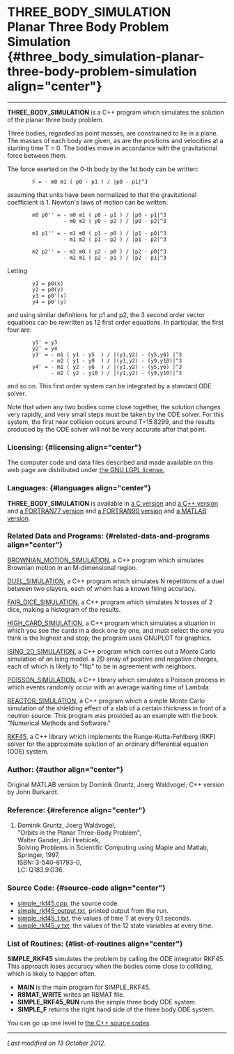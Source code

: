 THREE\_BODY\_SIMULATION\
Planar Three Body Problem Simulation {#three_body_simulation-planar-three-body-problem-simulation align="center"}
====================================

------------------------------------------------------------------------

**THREE\_BODY\_SIMULATION** is a C++ program which simulates the
solution of the planar three body problem.

Three bodies, regarded as point masses, are constrained to lie in a
plane. The masses of each body are given, as are the positions and
velocities at a starting time T = 0. The bodies move in accordance with
the gravitational force between them.

The force exerted on the 0-th body by the 1st body can be written:

            F = - m0 m1 ( p0 - p1 ) / |p0 - p1|^3
          

assuming that units have been normalized to that the gravitational
coefficient is 1. Newton's laws of motion can be written:

      
            m0 p0'' = - m0 m1 ( p0 - p1 ) / |p0 - p1|^3 
                      - m0 m2 ( p0 - p2 ) / |p0 - p2|^3
      
            m1 p1'' = - m1 m0 ( p1 - p0 ) / |p1 - p0|^3 
                      - m1 m2 ( p1 - p2 ) / |p1 - p2|^3
      
            m2 p2'' = - m2 m0 ( p2 - p0 ) / |p2 - p0|^3 
                      - m2 m1 ( p2 - p1 ) / |p2 - p1|^3
          

Letting

            y1 = p0(x)
            y2 = p0(y)
            y3 = p0'(x)
            y4 = p0'(y)
          

and using similar definitions for p1 and p2, the 3 second order vector
equations can be rewritten as 12 first order equations. In particular,
the first four are:

            y1' = y3
            y2' = y4
            y3' = - m1 ( y1 - y5  ) / |(y1,y2) - (y5,y6) |^3 
                  - m2 ( y1 - y9  ) / |(y1,y2) - (y9,y10)|^3
            y4' = - m1 ( y2 - y6  ) / |(y1,y2) - (y5,y6) |^3 
                  - m2 ( y2 - y10 ) / |(y1,y2) - (y9,y10)|^3
          

and so on. This first order system can be integrated by a standard ODE
solver.

Note that when any two bodies come close together, the solution changes
very rapidly, and very small steps must be taken by the ODE solver. For
this system, the first near collision occurs around T=15.8299, and the
results produced by the ODE solver will not be very accurate after that
point.

### Licensing: {#licensing align="center"}

The computer code and data files described and made available on this
web page are distributed under [the GNU LGPL
license.](../../txt/gnu_lgpl.txt)

### Languages: {#languages align="center"}

**THREE\_BODY\_SIMULATION** is available in [a C
version](../../c_src/three_body_simulation/three_body_simulation.html)
and [a C++
version](../../cpp_src/three_body_simulation/three_body_simulation.html)
and [a FORTRAN77
version](../../f77_src/three_body_simulation/three_body_simulation.html)
and [a FORTRAN90
version](../../f_src/three_body_simulation/three_body_simulation.html)
and [a MATLAB
version](../../m_src/three_body_simulation/three_body_simulation.html).

### Related Data and Programs: {#related-data-and-programs align="center"}

[BROWNIAN\_MOTION\_SIMULATION](../../cpp_src/brownian_motion_simulation/brownian_motion_simulation.html),
a C++ program which simulates Brownian motion in an M-dimensional
region.

[DUEL\_SIMULATION](../../cpp_src/duel_simulation/duel_simulation.html),
a C++ program which simulates N repetitions of a duel between two
players, each of whom has a known firing accuracy.

[FAIR\_DICE\_SIMULATION](../../cpp_src/fair_dice_simulation/fair_dice_simulation.html),
a C++ program which simulates N tosses of 2 dice, making a histogram of
the results.

[HIGH\_CARD\_SIMULATION](../../cpp_src/high_card_simulation/high_card_simulation.html),
a C++ program which simulates a situation in which you see the cards in
a deck one by one, and must select the one you think is the highest and
stop; the program uses GNUPLOT for graphics.

[ISING\_2D\_SIMULATION](../../cpp_src/ising_2d_simulation/ising_2d_simulation.html),
a C++ program which carries out a Monte Carlo simulation of an Ising
model. a 2D array of positive and negative charges, each of which is
likely to "flip" to be in agreement with neighbors.

[POISSON\_SIMULATION](../../cpp_src/poisson_simulation/poisson_simulation.html),
a C++ library which simulates a Poisson process in which events randomly
occur with an average waiting time of Lambda.

[REACTOR\_SIMULATION](../../cpp_src/reactor_simulation/reactor_simulation.html),
a C++ program which a simple Monte Carlo simulation of the shielding
effect of a slab of a certain thickness in front of a neutron source.
This program was provided as an example with the book "Numerical Methods
and Software."

[RKF45](../../cpp_src/rkf45/rkf45.html), a C++ library which implements
the Runge-Kutta-Fehlberg (RKF) solver for the approximate solution of an
ordinary differential equation (ODE) system.

### Author: {#author align="center"}

Original MATLAB version by Dominik Gruntz, Joerg Waldvogel; C++ version
by John Burkardt.

### Reference: {#reference align="center"}

1.  Dominik Gruntz, Joerg Waldvogel,\
    "Orbits in the Planar Three-Body Problem",\
    Walter Gander, Jiri Hrebicek,\
    Solving Problems in Scientific Computing using Maple and Matlab,\
    Springer, 1997,\
    ISBN: 3-540-61793-0,\
    LC: Q183.9.G36.

### Source Code: {#source-code align="center"}

-   [simple\_rkf45.cpp](simple_rkf45.cpp), the source code.
-   [simple\_rkf45\_output.txt](simple_rkf45_output.txt), printed output
    from the run.
-   [simple\_rkf45\_t.txt](simple_rkf45_t.txt), the values of time T at
    every 0.1 seconds.
-   [simple\_rkf45\_y.txt](simple_rkf45_y.txt), the values of the 12
    state variables at every time.

### List of Routines: {#list-of-routines align="center"}

**SIMPLE\_RKF45** simulates the problem by calling the ODE integrator
RKF45. This approach loses accuracy when the bodies come close to
colliding, which is likely to happen often.

-   **MAIN** is the main program for SIMPLE\_RKF45.
-   **R8MAT\_WRITE** writes an R8MAT file.
-   **SIMPLE\_RKF45\_RUN** runs the simple three body ODE system.
-   **SIMPLE\_F** returns the right hand side of the three body ODE
    system.

You can go up one level to [the C++ source codes](../cpp_src.html).

------------------------------------------------------------------------

*Last modified on 13 October 2012.*
